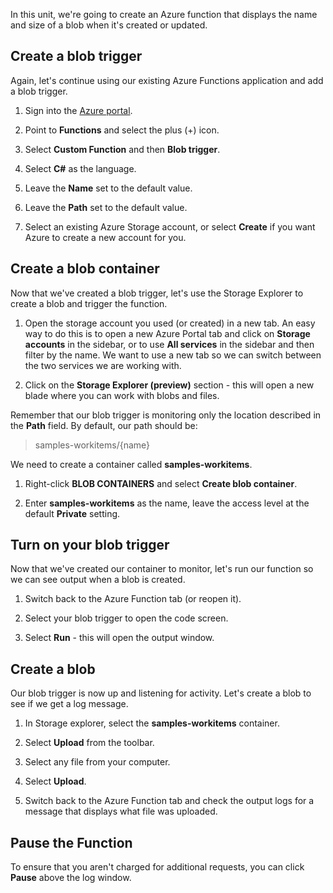 In this unit, we're going to create an Azure function that displays the name and size of a blob when it's created or updated.

## Create a blob trigger

Again, let's continue using our existing Azure Functions application and add a blob trigger.

1. Sign into the [Azure portal](https://portal.azure.com?azure-portal=true).

1. Point to **Functions** and select the plus (+) icon.

1. Select **Custom Function** and then **Blob trigger**.

1. Select **C#** as the language.

1. Leave the **Name** set to the default value.

1. Leave the **Path** set to the default value.

1. Select an existing Azure Storage account, or select **Create** if you want Azure to create a new account for you.

## Create a blob container

Now that we've created a blob trigger, let's use the Storage Explorer to create a blob and trigger the function.

1. Open the storage account you used (or created) in a new tab. An easy way to do this is to open a new Azure Portal tab and click on **Storage accounts** in the sidebar, or to use **All services** in the sidebar and then filter by the name. We want to use a new tab so we can switch between the two services we are working with.

1. Click on the **Storage Explorer (preview)** section - this will open a new blade where you can work with blobs and files.

Remember that our blob trigger is monitoring only the location described in the **Path** field. By default, our path should be:

> samples-workitems/{name}

We need to create a container called **samples-workitems**.

1. Right-click **BLOB CONTAINERS** and select **Create blob container**.

1. Enter **samples-workitems** as the name, leave the access level at the default **Private** setting.

## Turn on your blob trigger

Now that we've created our container to monitor, let's run our function so we can see output when a blob is created.

1. Switch back to the Azure Function tab (or reopen it).

1. Select your blob trigger to open the code screen.

1. Select **Run** - this will open the output window.

## Create a blob

Our blob trigger is now up and listening for activity. Let's create a blob to see if we get a log message.

1. In Storage explorer, select the **samples-workitems** container.

1. Select **Upload** from the toolbar.

1. Select any file from your computer.

1. Select **Upload**.

1. Switch back to the Azure Function tab and check the output logs for a message that displays what file was uploaded.

## Pause the Function

To ensure that you aren't charged for additional requests, you can click **Pause** above the log window.
